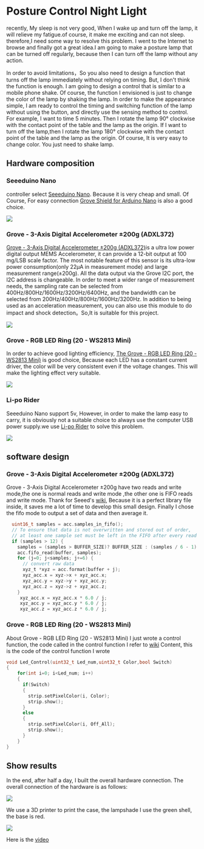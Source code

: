 # Posture Control Night Light

recently, My sleep is not very good, When I wake up and turn off the lamp, it will relieve my fatigue.of course, it make me exciting and can not sleep. therefore,I need some way to resolve this problem. I went to the Internet to browse and finally got a great idea.I am going to make a posture lamp that can be turned off regularly, because then I can turn off the lamp without any action.

In order to avoid limitations，So you also need to design a function that turns off the lamp immediately without relying on timing. But, I don't think the function is enough. I am going to design a control that is similar to a mobile phone shake. Of course, the function I envisioned is just to change the color of the lamp by shaking the lamp. In order to make the appearance simple, I am ready to control the timing and switching function of the lamp without using the button, and directly use the sensing method to control. For example, I want to time 5 minutes.
Then I rotate the lamp 90° clockwise with the contact point of the table and the lamp as the origin. If I want to turn off the lamp,then I rotate the lamp 180° clockwise with the contact point of the table and the lamp as the origin. Of course, It is very easy to change color. You just need to shake lamp.

## Hardware composition

### Seeeduino Nano


controller select  [Seeeduino Nano](https://www.seeedstudio.com/Seeeduino-Nano-p-4111.html). Because it is very cheap and small. Of Course, For easy connection [Grove Shield for Arduino Nano](https://www.seeedstudio.com/Grove-Shield-for-Arduino-Nano-p-4112.html) is also a good choice.

![](https://github.com/hansonCc/Arduino/raw/master/Posture_Control_Night_Light_with_Change_Color_and_Count%20Down_Functions/DOC/Grove%20Shield%20for%20Arduino%20Nano.png)

### Grove - 3-Axis Digital Accelerometer ±200g (ADXL372)

[Grove - 3-Axis Digital Accelerometer ±200g (ADXL372)](https://www.seeedstudio.com/Grove-3-Axis-Digital-Accelerometer-200g-ADXL372-p-4003.html)is a ultra low power digital output MEMS Accelerometer, it can provide a 12-bit output at 100 mg/LSB scale factor. The most notable feature of this sensor is its ultra-low power consumption(only 22μA in measurement mode) and large measurement range(±200g). All the data output via the Grove I2C port, the I2C address is changeable. In order to meet a wider range of measurement needs, the sampling rate can be selected from 400Hz/800Hz/1600Hz/3200Hz/6400Hz, and the bandwidth can be selected from 200Hz/400Hz/800Hz/1600Hz/3200Hz. In addition to being used as an acceleration measurement, you can also use this module to do impact and shock detection。So,It is suitable for this project.

![](https://github.com/hansonCc/Arduino/raw/master/Posture_Control_Night_Light_with_Change_Color_and_Count%20Down_Functions/DOC/3-Axis%20Digital%20Accelerometer.png)

### Grove - RGB LED Ring (20 - WS2813 Mini)

In order to achieve good lighting efficiency, [The Grove - RGB LED Ring (20 - WS2813 Mini)](http://wiki.seeedstudio.com/Grove-LED_ring) is good choice, Because each LED has a constant current driver, the color will be very consistent even if the voltage changes. This will make the lighting effect very suitable.

![](https://github.com/hansonCc/Arduino/raw/master/Posture_Control_Night_Light_with_Change_Color_and_Count%20Down_Functions/DOC/Grove%20-%20RGB%20LED%20Ring.jpg)

### Li-po Rider

Seeeduino Nano support 5v, However, in order to make the lamp easy to carry, it is obviously not a suitable choice to always use the computer USB power supply.we use [Li-po Rider](https://www.seeedstudio.com/Li-po-Rider-p-710.html) to solve this problem.

![](https://github.com/hansonCc/Arduino/raw/master/Posture_Control_Night_Light_with_Change_Color_and_Count%20Down_Functions/DOC/Li-po%20Rider.jpg)

## software design

### Grove - 3-Axis Digital Accelerometer ±200g (ADXL372)


Grove - 3-Axis Digital Accelerometer ±200g have two reads and write mode,the one is normal reads and write mode ,the other one is FIFO reads and write mode. Thank for Seeed's [wiki](http://wiki.seeedstudio.com/Grove-3-Axis_Digital_Accelerometer_200g-ADXL372/), Because it is a perfect library file inside, it saves me a lot of time to develop this small design. Finally I chose the fifo mode to output a set of data and then average it.

```c
  uint16_t samples = acc.samples_in_fifo();
  // To ensure that data is not overwritten and stored out of order,
  // at least one sample set must be left in the FIFO after every read
  if (samples > 12) {
    samples = (samples > BUFFER_SIZE)? BUFFER_SIZE : (samples / 6 - 1) * 6;
    acc.fifo_read(buffer, samples);
    for (j=0; j<samples; j+=6) {
      // convert raw data
      xyz_t *xyz = acc.format(buffer + j);
      xyz_acc.x = xyz->x + xyz_acc.x;
      xyz_acc.y = xyz->y + xyz_acc.y;
      xyz_acc.z = xyz->z + xyz_acc.z;
    }
     xyz_acc.x = xyz_acc.x * 6.0 / j;
     xyz_acc.y = xyz_acc.y * 6.0 / j;
     xyz_acc.z = xyz_acc.z * 6.0 / j;
```

### Grove - RGB LED Ring (20 - WS2813 Mini)


About Grove - RGB LED Ring (20 - WS2813 Mini) I just wrote a control function, the code called in the control function I refer to [wiki](http://wiki.seeedstudio.com/Grove-LED_ring) Content, this is the code of the control function I wrote

```c
void Led_Control(uint32_t Led_num,uint32_t Color,bool Switch)
{
    for(int i=0; i<Led_num; i++)
    {
      if(Switch)
      {
        strip.setPixelColor(i, Color);
        strip.show();
      }  
      else
      {
        strip.setPixelColor(i, Off_All);
        strip.show();
      }
    }
}
```

## Show results

In the end, after half a day, I built the overall hardware connection. The overall connection of the hardware is as follows:

![](https://github.com/hansonCc/Arduino/raw/master/Posture_Control_Night_Light_with_Change_Color_and_Count%20Down_Functions/DOC/Overall%20connection%20diagram.jpg)

We use a 3D printer to print the case, the lampshade I use the green shell, the base is red.

![](https://github.com/hansonCc/Arduino/raw/master/Posture_Control_Night_Light_with_Change_Color_and_Count%20Down_Functions/DOC/lampshade.png)

Here is the [video](https://youtu.be/uKnyLhN5KsQ)

